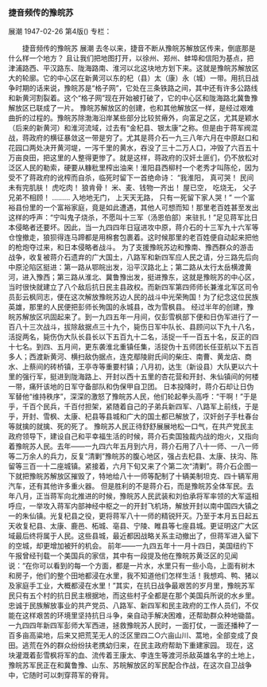 ### 捷音频传的豫皖苏
展潮
1947-02-26
第4版()
专栏：

　　捷音频传的豫皖苏
    展潮
    去冬以来，捷音不断从豫皖苏解放区传来，倒底那是什么样一个地方？
    且让我们把地图打开，以徐州、郑州、蚌埠和信阳为基点，把津浦路西、平汉路东、陇海路南、淮河以北这块地方划下来。这就是豫皖苏解放区大的轮廓。它的中心区在新黄河以东的杞（县）太（康）永（城）一带。用抗日战争时期的话来说，豫皖苏是“格子网”，它处在三条铁路之间，其中还有许多公路线和新黄河割裂着。这个“格子网”现在开始被打破了，它的中心区和陇海路北冀鲁豫解放区已联成了一片。
    豫皖苏解放区的创建，也和其他解放区一样，是经过艰难曲折的过程的。豫皖苏除渤海沿岸某些部分比较贫瘠外，向富足之区，尤其是颖水（后来的新黄河）和淮河流域，过去有“金杞县、银太康”之称。但是由于蒋军阀混战，蒋政府的横征暴敛这一带是穷了。尤其是蒋介石一九三八年六月在中原赵口和花园口两处决开黄河堤，一泻千里的黄水，吞没了三十二万人口，冲毁了六百五十万亩良田，把这里的人整得更惨了。就是这样，蒋政府的汉奸土匪们，仍不放松对泛区人民的勒索，硬要从糠秕里榨出油来！淮阳县西柳村一个老秀才叫陈伦，因为受不了蒋政府的讹榨而自杀，临死时留下一首绝命诗：
    “我淮阳，
    真可哭！
    民间未有完肌肤！
    虎吃肉！
    狼肯骨！
    米、麦、钱物一齐出！
    屋已空，
    吃烧无，
    父子兄弟不相顾！
    ………
    入地地无门，
    上天天无路，
    只有一死留下家人哭！”
    一个富裕县份里的一个富裕家庭，竟是如此遭遇，其他人可想而知！那里老百姓甚至发出这样的呼声：“宁叫鬼子烧杀，不愿叫十三军（汤恩伯部）来驻扎！”足见蒋军比日本侵略者还要坏。因此，当一九四四年日寇进攻中原，蒋介石的十三军九十六军等仓惶撤走，狼狈得连马蹄都是用棉套包裹着。这时候那里的老百姓便自动起来把他的枪炮夺过来，和日本侵略者战斗。
    为了支援豫皖苏边和豫南、豫西群众的游击战争，收复被蒋介石遗弃的广大国土，八路军和新四军应人民之请，分三路先后向中原沦陷区挺进：第一路从鄂皖出发，沿平汉路北上；第二路从太行太岳横渡黄河，进入豫西；第三路从淮北、冀鲁豫出发，挺进豫东，这就是豫皖苏的中心区，当时很快就建立了八个敌后抗日民主县政权。而新四军第四师师长兼淮北军区司令员彭云枫同志，便在这次解放豫皖苏边人民的战斗中光荣殉国！为了纪念这位民族英雄，那里的人民便把彭师长殉国的永城县，改为雪枫县。
    经过半年的创建，豫皖苏解放区巩固起来了。到一九四五年一月间，仅彭雪枫部下便和日伪军进行了一百八十三次战斗，拔除敌据点三十九个，毙伤日军中队长、县顾问以下九十八名，活捉两名，毙伤伪大队长县长以下五百九十二名，活捉一千一百五十名，反正的四十七名。到四、五月间，更东袭淮北重镇任集，活捉伪十五师团长任亚航以下五百多人；西渡新黄河、横扫敌伪据点，连克鄢陵尉氏间的柴庄、南曹、黄龙店、商水、上蔡间的砖桥镇，王亭寺等重要村镇；八月初，达生（新设县）大队更以六十里的强行军，挺进到陇海路上、开封以西十五里的杏花营和开封、朱仙镇间的何楼一带，痛歼该地的日军守备部队和伪保甲自卫团。
    日本投降时，蒋介石却让日伪军替他“维持秩序”，深深的激怒了豫皖苏人民，他们轮起拳头高呼：“干啊！”于是乎，千百个民兵，千百付担架，紧随着自己的子弟兵新四军、八路军上前线，于是乎，开封、雪枫、太康、杞县等县城和广大的国土都已解放了，汉奸刽子手杜春台等就擒的就擒、死的死了。
    豫皖苏人民正待舒舒展展地松一口气，在共产党民主政府领导下，建设自己和平幸福生活的时候，蒋介石卖国独裁内战的炮火，又指向着豫皖苏人民。去年——一九四六年五月到六月，蒋介石用了八十一师、一八一师等二万余人的兵力，反复“清剿”豫皖苏的腹心地区，强占去杞县、太康、扶沟、陈留等三百一十二座城镇。紧接着，六月下旬又来了个第二次“清剿”。蒋介石企图一下就把豫皖苏解放区摧毁了，特地给八十一师等配制了十辆美制坦克、四十辆军用汽车，还有其他许多重火器。
    但是胜利的不是蒋介石，而是豫皖苏全体军民。去年八月，正当蒋军向北推进的时候，豫皖苏人民武装和刘伯承将军率领的大军遥相呼应，一举攻入蒋军内部神经中枢之一的开封飞机场，解放开封以南中国四大镇之一的朱仙镇。光复杞县之役，更将蒋军八十一师的精锐歼灭。乃至于本月五日起五天收复杞县、太康、鹿邑、柘城、亳县、宁陵、睢县等七座县城。更证明这广大区域最后终将属于人民。这些县城，最近都因战略关系主动撤出了，但蒋军进入留下的空城，却更增加被歼的机会。
    前年——一九四五年十一月十四日，美国纽约下午报曾经刊载一个美国兵的家信，其中有一段提及他在豫皖苏黄泛区的见闻说：“在你可以看到的每一个方面，都是一片水，水里只有一些小岛，上面有树木和房子，他们的整个田地都浸在水里，我不知道他们怎样生活！我想鸡、鸭、猪以及家庭手工业，大概都浸在水里！”其实，在抗日战争最艰苦的岁月里，豫皖苏军民只有五个村的抗日民主根据地，而这些村子全都是在那个美国兵所说的水乡里。忠诚于民族解放事业的共产党员、八路军、新四军和民主政府的工作人员们，不仅能在这样艰苦的环境里坚持抗日斗争，亲自动手解决困难，还帮助群众种地锄苗。一九四四年新四军彭师大军西进，拯救豫皖苏人民时，一面打仗，一面还播种了一百多亩高粱地，后来又把荒芜无人的泛区里四二○六亩山川、蒿地，全部变成了良田。逃荒在外的群众纷纷扶老携幼归来，在民主政府帮助下重建家园。
    现在，这块灌溉着彭雪枫将军的血、流传着王康太、李连生等渡河杀敌英雄名字的土地上，豫皖苏军民正在和冀鲁豫、山东、苏皖解放区的军民配合作战，在这次自卫战争中，它随时可以刺穿蒋军的脊背。
